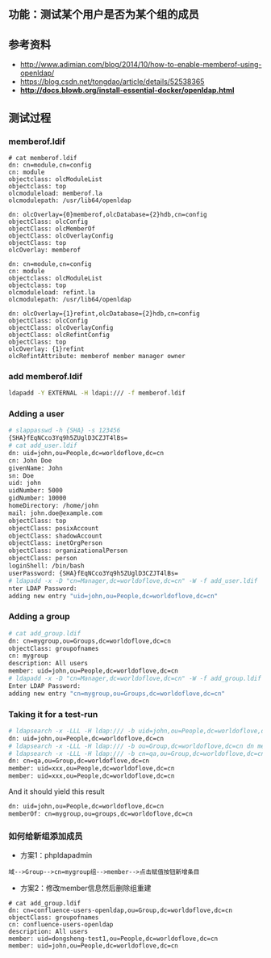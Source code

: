 ## 功能：测试某个用户是否为某个组的成员
## 参考资料
- http://www.adimian.com/blog/2014/10/how-to-enable-memberof-using-openldap/
- https://blog.csdn.net/tongdao/article/details/52538365
- **http://docs.blowb.org/install-essential-docker/openldap.html**

## 测试过程
### memberof.ldif 
```
# cat memberof.ldif 
dn: cn=module,cn=config
cn: module
objectclass: olcModuleList
objectclass: top
olcmoduleload: memberof.la
olcmodulepath: /usr/lib64/openldap

dn: olcOverlay={0}memberof,olcDatabase={2}hdb,cn=config
objectClass: olcConfig
objectClass: olcMemberOf
objectClass: olcOverlayConfig
objectClass: top
olcOverlay: memberof

dn: cn=module,cn=config
cn: module
objectclass: olcModuleList
objectclass: top
olcmoduleload: refint.la
olcmodulepath: /usr/lib64/openldap

dn: olcOverlay={1}refint,olcDatabase={2}hdb,cn=config
objectClass: olcConfig
objectClass: olcOverlayConfig
objectClass: olcRefintConfig
objectClass: top
olcOverlay: {1}refint
olcRefintAttribute: memberof member manager owner
```
### add memberof.ldif
``` bash
ldapadd -Y EXTERNAL -H ldapi:/// -f memberof.ldif
```
### Adding a user
``` bash
# slappasswd -h {SHA} -s 123456
{SHA}fEqNCco3Yq9h5ZUglD3CZJT4lBs=
# cat add_user.ldif 
dn: uid=john,ou=People,dc=worldoflove,dc=cn
cn: John Doe
givenName: John
sn: Doe
uid: john
uidNumber: 5000
gidNumber: 10000
homeDirectory: /home/john
mail: john.doe@example.com
objectClass: top
objectClass: posixAccount
objectClass: shadowAccount
objectClass: inetOrgPerson
objectClass: organizationalPerson
objectClass: person
loginShell: /bin/bash
userPassword: {SHA}fEqNCco3Yq9h5ZUglD3CZJT4lBs=
# ldapadd -x -D "cn=Manager,dc=worldoflove,dc=cn" -W -f add_user.ldif
nter LDAP Password: 
adding new entry "uid=john,ou=People,dc=worldoflove,dc=cn"
```
### Adding a group
``` bash
# cat add_group.ldif 
dn: cn=mygroup,ou=Groups,dc=worldoflove,dc=cn
objectClass: groupofnames
cn: mygroup
description: All users
member: uid=john,ou=People,dc=worldoflove,dc=cn
# ldapadd -x -D "cn=Manager,dc=worldoflove,dc=cn" -W -f add_group.ldif
Enter LDAP Password: 
adding new entry "cn=mygroup,ou=Groups,dc=worldoflove,dc=cn"
```
### Taking it for a test-run
``` bash
# ldapsearch -x -LLL -H ldap:/// -b uid=john,ou=People,dc=worldoflove,dc=cn dn memberof
dn: uid=john,ou=People,dc=worldoflove,dc=cn
# ldapsearch -x -LLL -H ldap:/// -b ou=Group,dc=worldoflove,dc=cn dn memberof       # Group组有多少子组
# ldapsearch -x -LLL -H ldap:/// -b cn=qa,ou=Group,dc=worldoflove,dc=cn dn member   # qa组里面的成员
dn: cn=qa,ou=Group,dc=worldoflove,dc=cn
member: uid=xxx,ou=People,dc=worldoflove,dc=cn
member: uid=xxx,ou=People,dc=worldoflove,dc=cn
```
And it should yield this result
``` bash
dn: uid=john,ou=People,dc=worldoflove,dc=cn
memberOf: cn=mygroup,ou=groups,dc=worldoflove,dc=cn
```

### 如何给新组添加成员
- 方案1：phpldapadmin
```
域-->Group-->cn=mygroup组-->member-->点击赋值按钮新增条目
```
- 方案2：修改member信息然后删除组重建

``` 
# cat add_group.ldif
dn: cn=confluence-users-openldap,ou=Group,dc=worldoflove,dc=cn
objectClass: groupofnames
cn: confluence-users-openldap
description: All users
member: uid=dongsheng-test1,ou=People,dc=worldoflove,dc=cn
member: uid=john,ou=People,dc=worldoflove,dc=cn
```
